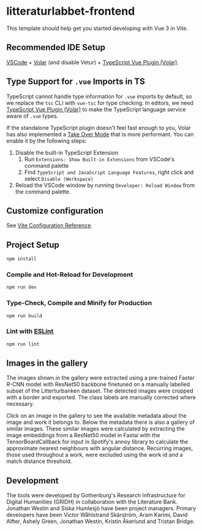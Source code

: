 # litteraturlabbet-frontend

This template should help get you started developing with Vue 3 in Vite.

## Recommended IDE Setup

[VSCode](https://code.visualstudio.com/) + [Volar](https://marketplace.visualstudio.com/items?itemName=Vue.volar) (and disable Vetur) + [TypeScript Vue Plugin (Volar)](https://marketplace.visualstudio.com/items?itemName=Vue.vscode-typescript-vue-plugin).

## Type Support for `.vue` Imports in TS

TypeScript cannot handle type information for `.vue` imports by default, so we replace the `tsc` CLI with `vue-tsc` for type checking. In editors, we need [TypeScript Vue Plugin (Volar)](https://marketplace.visualstudio.com/items?itemName=Vue.vscode-typescript-vue-plugin) to make the TypeScript language service aware of `.vue` types.

If the standalone TypeScript plugin doesn't feel fast enough to you, Volar has also implemented a [Take Over Mode](https://github.com/johnsoncodehk/volar/discussions/471#discussioncomment-1361669) that is more performant. You can enable it by the following steps:

1. Disable the built-in TypeScript Extension
    1) Run `Extensions: Show Built-in Extensions` from VSCode's command palette
    2) Find `TypeScript and JavaScript Language Features`, right click and select `Disable (Workspace)`
2. Reload the VSCode window by running `Developer: Reload Window` from the command palette.

## Customize configuration

See [Vite Configuration Reference](https://vitejs.dev/config/).

## Project Setup

```sh
npm install
```

### Compile and Hot-Reload for Development

```sh
npm run dev
```

### Type-Check, Compile and Minify for Production

```sh
npm run build
```

### Lint with [ESLint](https://eslint.org/)

```sh
npm run lint
```
## Images in the gallery

The images shown in the gallery were extracted using a pre-trained Faster R-CNN model with ResNet50 backbone finetuned on a manually labelled subset of the Litterturbanken dataset.  The detected images were cropped with a border and exported.  The class labels are manually corrected where necessary.  

Click on an image in the gallery to see the available metadata about the image and work it belongs to.  Below the metadata there is also a gallery of similar images.  These similar images were calculated by extracting the image embeddings from a ResNet50 model in Fastai with the TensorBoardCallback for input in Spotify's annoy library to calculate the approximate nearest neighbours with angular distance.  Recurring images, those used throughout a work, were excluded using the work id and a match distance threshold.

## Development
The tools were developed by Gothenburg's Research Infrastructure for Digital Humanities (GRIDH) in collaboration with the Literature Bank. Jonathan Westin and Siska Humlesjö have been project managers. Primary developers have been Victor Wåhlstrand Skärström, Aram Karimi, David Alfter, Ashely Green, Jonathan Westin, Kristin Åkerlund and Tristan Bridge. 
